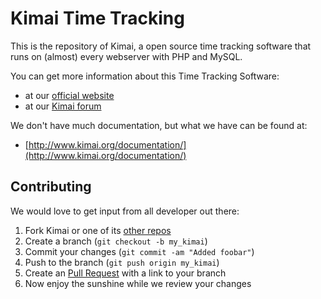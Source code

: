 Kimai Time Tracking
===================

This is the repository of Kimai, a open source time tracking software
that runs on (almost) every webserver with PHP and MySQL.

You can get more information about this Time Tracking Software:

* at our [official website](http://www.kimai.org)
* at our [Kimai forum](http://forum.kimai.org)

We don't have much documentation, but what we have can be found at:
* [http://www.kimai.org/documentation/](http://www.kimai.org/documentation/)

Contributing
------------

We would love to get input from all developer out there:

1. Fork Kimai or one of its [other repos][1]
2. Create a branch (`git checkout -b my_kimai`)
3. Commit your changes (`git commit -am "Added foobar"`)
4. Push to the branch (`git push origin my_kimai`)
5. Create an [Pull Request][2] with a link to your branch
6. Now enjoy the sunshine while we review your changes

[1]: https://github.com/kimai/kimai/pulls
[2]: https://github.com/kimai
